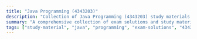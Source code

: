 ```yaml
---
title: "Java Programming (4343203)"
description: "Collection of Java Programming (4343203) study materials and exam solutions"
summary: "A comprehensive collection of exam solutions and study materials for the Java Programming course"
tags: ["study-material", "java", "programming", "exam-solutions", "4343203"]
---
```

